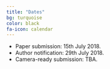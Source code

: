 ```yaml
---
title: "Dates"
bg: turquoise
color: black
fa-icon: calendar
---
```


* Paper submission: 15th July 2018.
* Author notification: 29th July 2018.
* Camera-ready submission: TBA.
